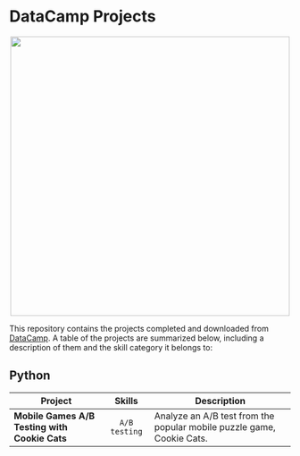 # DataCamp Projects

<p align="center">
<img src="https://cdn.datacamp.com/main-app/assets/brand/logos/DataCamp_Horizontal_RGB-d196011f63ebda76dc5c9772425cf9541b8639af842d5e5476ef10f2460ed1e4.png" width="500">
</p>

This repository contains the projects completed and downloaded from [DataCamp](https://www.datacamp.com/ "DataCamp Homepage"). A table of the projects are summarized below, including a description of them and the skill category it belongs to:

## Python
| Project | Skills | Description |
| ------- |:------:| ----------- |
| **Mobile Games A/B Testing with Cookie Cats** | `A/B testing` | Analyze an A/B test from the popular mobile puzzle game, Cookie Cats.|
